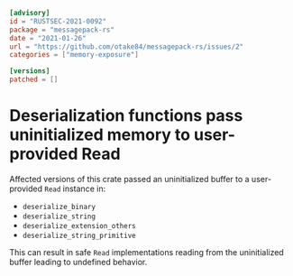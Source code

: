 ```toml
[advisory]
id = "RUSTSEC-2021-0092"
package = "messagepack-rs"
date = "2021-01-26"
url = "https://github.com/otake84/messagepack-rs/issues/2"
categories = ["memory-exposure"]

[versions]
patched = []
```

# Deserialization functions pass uninitialized memory to user-provided Read

Affected versions of this crate passed an uninitialized buffer to a
user-provided `Read` instance in:

* `deserialize_binary`
* `deserialize_string`
* `deserialize_extension_others`
* `deserialize_string_primitive`

This can result in safe `Read` implementations reading from the uninitialized
buffer leading to undefined behavior.

